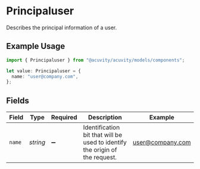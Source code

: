 # Principaluser

Describes the principal information of a user.

## Example Usage

```typescript
import { Principaluser } from "@acuvity/acuvity/models/components";

let value: Principaluser = {
  name: "user@company.com",
};
```

## Fields

| Field                                                                       | Type                                                                        | Required                                                                    | Description                                                                 | Example                                                                     |
| --------------------------------------------------------------------------- | --------------------------------------------------------------------------- | --------------------------------------------------------------------------- | --------------------------------------------------------------------------- | --------------------------------------------------------------------------- |
| `name`                                                                      | *string*                                                                    | :heavy_minus_sign:                                                          | Identification bit that will be used to identify the origin of the request. | user@company.com                                                            |
